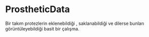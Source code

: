 # ProstheticData
 Bir takım protezlerin eklenebildiği , saklanabildiği ve dilerse bunları görüntüleyebildiği basit bir çalışma.
